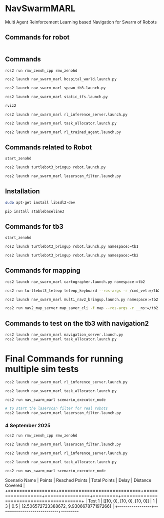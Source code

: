 # NavSwarmMARL
Multi Agent Reinforcement Learning based Navigation for Swarm of Robots

## Commands for robot

```bash

```

## Commands

```bash
ros2 run rmw_zenoh_cpp rmw_zenohd

ros2 launch nav_swarm_marl hospital_world.launch.py

ros2 launch nav_swarm_marl spawn_tb3.launch.py

ros2 launch nav_swarm_marl static_tfs.launch.py 

rviz2

ros2 launch nav_swarm_marl rl_inference_server.launch.py

ros2 launch nav_swarm_marl task_allocator.launch.py

ros2 launch nav_swarm_marl rl_trained_agent.launch.py
```

## Commands related to Robot

```bash
start_zenohd

ros2 launch turtlebot3_bringup robot.launch.py

ros2 launch nav_swarm_marl laserscan_filter.launch.py
```

## Installation

```bash
sudo apt-get install libsdl2-dev

pip install stablebaseline3
```

## Commands for tb3

```bash
start_zenohd

ros2 launch turtlebot3_bringup robot.launch.py namespace:=tb1

ros2 launch turtlebot3_bringup robot.launch.py namespace:=tb2


```

## Commands for mapping

```bash
ros2 launch nav_swarm_marl cartographer.launch.py namespace:=tb2

ros2 run turtlebot3_teleop teleop_keyboard --ros-args -r /cmd_vel:=/tb2/cmd_vel

ros2 launch nav_swarm_marl multi_nav2_bringup.launch.py namespace:=tb2

ros2 run nav2_map_server map_saver_cli -f map --ros-args -r __ns:=/tb2
```



## Commands to test on the tb3 with navigation2

```bash
ros2 launch nav_swarm_marl navigation_server.launch.py
ros2 launch nav_swarm_marl task_allocator.launch.py
```

# Final Commands for running multiple sim tests

```bash
ros2 launch nav_swarm_marl rl_inference_server.launch.py

ros2 launch nav_swarm_marl task_allocator.launch.py

ros2 run nav_swarm_marl scenario_executor_node

# to start the laserscan filter for real robots
ros2 launch nav_swarm_marl laserscan_filter.launch.py
```

### 4 September 2025

```bash
ros2 run rmw_zenoh_cpp rmw_zenohd

ros2 launch nav_swarm_marl laserscan_filter.launch.py

ros2 launch nav_swarm_marl rl_inference_server.launch.py

ros2 launch nav_swarm_marl task_allocator.launch.py

ros2 run nav_swarm_marl scenario_executor_node
```

 Scenario Name   | Points                      |   Reached Points |   Total Points |   Delay | Distance Covered                       |
+=================+=============================+==================+================+=========+========================================+
| Test 1          | [[10, 0], [10, 0], [10, 0]] |                1 |              3 |     0.5 | [2.506572723388672, 9.930667877197266] |
+-----------------+-----------------------------+---------